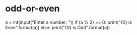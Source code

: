 # odd-or-even
a = int(input("Enter a number: ")) 
if (a % 2) == 0:
   print("{0} is Even".format(a))
else:
   print("{0} is Odd".format(a))

